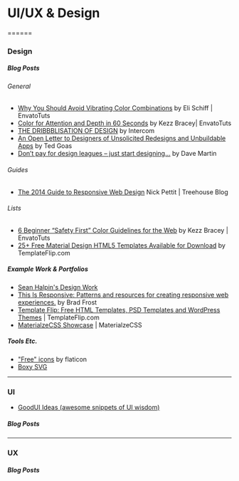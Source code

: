 

# UI/UX & Design
======


### Design

##### Blog Posts

###### *General*

* [Why You Should Avoid Vibrating Color Combinations](http://webdesign.tutsplus.com/articles/why-you-should-avoid-vibrating-color-combinations--cms-25621) by Eli Schiff | EnvatoTuts
* [Color for Attention and Depth in 60 Seconds](http://webdesign.tutsplus.com/tutorials/color-for-attention-and-depth-in-60-seconds--cms-25229) by Kezz Bracey| EnvatoTuts
* [THE DRIBBBLISATION OF DESIGN](https://blog.intercom.io/the-dribbblisation-of-design/) by Intercom
* [An Open Letter to Designers of Unsolicited Redesigns and Unbuildable Apps](https://blog.intercom.io/the-dribbblisation-of-design/) by Ted Goas
* [Don’t pay for design leagues – just start designing…](https://davemartinsblog.wordpress.com/2015/01/19/dont-pay-for-design-schoolscoursesleagues-just-start-designing/) by Dave Martin




###### *Guides*

* [The 2014 Guide to Responsive Web Design](http://blog.teamtreehouse.com/modern-field-guide-responsive-web-design) Nick Pettit | Treehouse Blog

###### *Lists*

* [6 Beginner “Safety First” Color Guidelines for the Web](http://webdesign.tutsplus.com/tutorials/6-beginner-safety-first-color-guidelines-for-the-web--cms-21462) by Kezz Bracey | EnvatoTuts
* [25+ Free Material Design HTML5 Templates Available for Download](https://templateflip.com/material-design-html5-templates-free-download/) by TemplateFlip.com


##### Example Work & Portfolios

* [Sean Halpin's Design Work](http://seanhalpin.io/work)
* [This Is Responsive: Patterns and resources for creating responsive web experiences.](http://bradfrost.github.io/this-is-responsive/) by Brad Frost
* [Template Flip: Free HTML Templates, PSD Templates and WordPress Themes](https://templateflip.com) | TemplateFlip.com
* [MaterialzeCSS Showcase](http://materializecss.com/showcase.html) | MaterialzeCSS


##### Tools Etc.

* ["Free" icons](http://www.flaticon.com/) by flaticon
* [Boxy SVG](https://boxy-svg.com/main.html)

____
### UI

*  [GoodUI Ideas (awesome snippets of UI wisdom)](http://goodui.org/)

##### Blog Posts
____
### UX

##### Blog Posts
